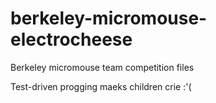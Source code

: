 berkeley-micromouse-electrocheese
=================================

Berkeley micromouse team competition files

Test-driven progging maeks children crie :'(
